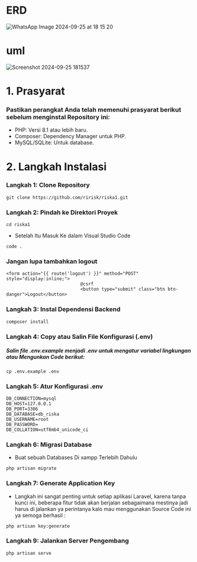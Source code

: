 # ERD
![WhatsApp Image 2024-09-25 at 18 15 20](https://github.com/user-attachments/assets/b99124dc-1b4f-4c76-a626-e81110441378)

# uml
![Screenshot 2024-09-25 181537](https://github.com/user-attachments/assets/4a13d639-5aaa-4eca-b6c5-ab81395bb4cf)
# 1. Prasyarat 
### Pastikan perangkat Anda telah memenuhi prasyarat berikut sebelum menginstal Repository ini:

- PHP: Versi 8.1 atau lebih baru.
- Composer: Dependency Manager untuk PHP.
- MySQL/SQLite: Untuk database.

# 2. Langkah Instalasi  

### Langkah 1: Clone Repository 

```
git clone https://github.com/ririsk/riska1.git
 ```

### Langkah 2: Pindah ke Direktori Proyek 

```
cd riska1
```
- Setelah Itu Masuk Ke dalam Visual Studio Code

```
code .
```

### Jangan lupa tambahkan logout
```
<form action="{{ route('logout') }}" method="POST" style="display:inline;">
                            @csrf
                            <button type="submit" class="btn btn-danger">Logout</button>
```
### Langkah 3: Instal Dependensi Backend
```
composer install
```
### Langkah 4: Copy atau Salin File Konfigurasi (.env)

##### Salin file .env.example menjadi .env untuk mengatur variabel lingkungan atau Mengunkan Code berikut:

```
cp .env.example .env

```
### Langkah 5: Atur Konfigurasi .env

```
DB_CONNECTION=mysql
DB_HOST=127.0.0.1
DB_PORT=3306
DB_DATABASE=db_riska
DB_USERNAME=root
DB_PASSWORD=
DB_COLLATION=utf8mb4_unicode_ci
```

### Langkah 6: Migrasi Database

- Buat sebuah Databases Di xampp Terlebih Dahulu

```
php artisan migrate
```

### Langkah 7: Generate Application Key

- Langkah ini sangat penting untuk setiap aplikasi Laravel, karena tanpa kunci ini, beberapa fitur tidak akan berjalan sebagaimana mestinya jadi harus di jalankan ya perintanya kalo mau menggunakan Source Code ini ya semoga berhasil  :

```
php artisan key:generate
```

### Langkah 9: Jalankan Server Pengembang

```
php artisan serve
```
